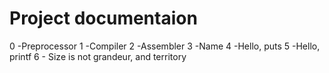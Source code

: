 # Project documentaion
0 -Preprocessor
1 -Compiler
2 -Assembler
3 -Name
4 -Hello, puts
5 -Hello, printf
6 - Size is not grandeur, and territory